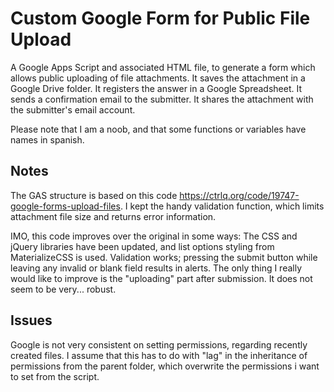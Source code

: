 # Custom Google Form for Public File Upload
A Google Apps Script and associated HTML file, to generate a form which allows public uploading of file attachments.
It saves the attachment in a Google Drive folder.
It registers the answer in a Google Spreadsheet.
It sends a confirmation email to the submitter.
It shares the attachment with the submitter's email account.


Please note that I am a noob, and that some functions or variables have names in spanish.

## Notes
The GAS structure is based on this code https://ctrlq.org/code/19747-google-forms-upload-files.
I kept the handy validation function, which limits attachment file size and returns error information.

IMO, this code improves over the original in some ways:
The CSS and jQuery libraries have been updated, and list options styling from MaterializeCSS is used.
Validation works; pressing the submit button while leaving any invalid or blank field results in alerts.
The only thing I really would like to improve is the "uploading" part after submission. It does not seem to be very... robust.

## Issues
Google is not very consistent on setting permissions, regarding recently created files. I assume that this has to do with "lag" in the inheritance of permissions from the parent folder, which overwrite the permissions i want to set from the script.